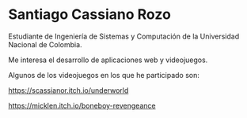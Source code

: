 # Santiago Cassiano Rozo

Estudiante de Ingeniería de Sistemas y Computación de la Universidad Nacional de Colombia.


Me interesa el desarrollo de aplicaciones web y videojuegos.


Algunos de los videojuegos en los que he participado son:


https://scassianor.itch.io/underworld


https://micklen.itch.io/boneboy-revengeance

